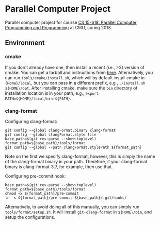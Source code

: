# Parallel Computer Project

Parallel computer project for course [CS 15-618: Parallel Computer Programming
and Programming][1] at CMU, spring 2018.

## Environment

### cmake
If you don't already have one, then install a recent (i.e., >3) version of
cmake. You can get a tarball and instructions from [here][2]. Alternatively, you
can run ``tools/cmake/install.sh``, which will by default install cmake in
``{Home}/local``, but you can pass in a different prefix, e.g., ``./install.sh
${HOME}/opt``. After installing cmake, make sure the ``bin`` directory of
installation location is in your path, e.g.,
``export PATH=${HOME}/local/bin:${PATH}``.

### clang-format
Configuring clang-format:
```{bash}
git config --global clangFormat.binary clang-format
git config --global clangFormat.style file
base_path=$(git rev-parse --show-toplevel)
format_path=${base_path}/tools/format
git config --global --path clangFormat.stylePath ${format_path}
```
Note on the first we specify clang-format, however, this is simply the name of
the clang-format binary in your path. Therefore, if your clang-format binary is
clang-format-3.7, for example, then use that.

Configuring pre-commit hook:
```{bash}
base_path=$(git rev-parse --show-toplevel)
format_path=${base_path}/tools/format
chmod +x ${format_path}/pre-commit
ln -s ${format_path}/pre-commit ${base_path}/.git/hooks/
```

Alternatively, to avoid doing all of this manually, you can simply run
``tools/format/setup.sh``. It will install ``git-clang-format`` in
``${HOME}/bin``, and setup the configurations.

[1]: http://www.cs.cmu.edu/afs/cs.cmu.edu/academic/class/15418-s18/www/
[2]: https://cmake.org/download/

